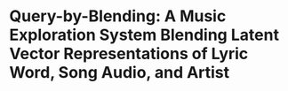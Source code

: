 # Query-by-Blending: A Music Exploration System Blending Latent Vector Representations of Lyric Word, Song Audio, and Artist
